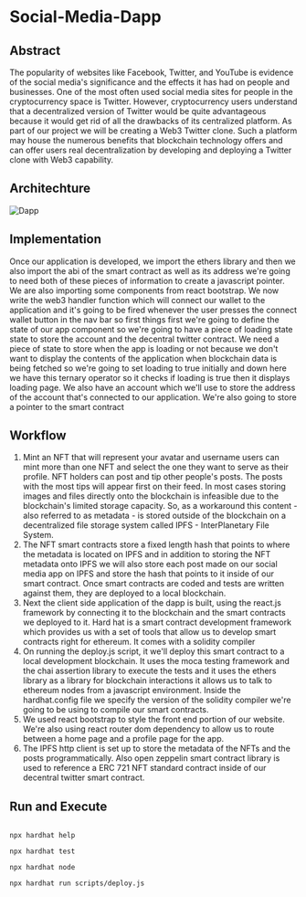 # Social-Media-Dapp

## Abstract

The popularity of websites like Facebook, Twitter, and YouTube is evidence of the social media's significance and the effects it has had on people and businesses. One of the most often used social media sites for people in the cryptocurrency space is Twitter. However, cryptocurrency users understand that a decentralized version of Twitter would be quite advantageous because it would get rid of all the drawbacks of its centralized platform. As part of our project we will be creating a Web3 Twitter clone. Such a platform may house the numerous benefits that blockchain technology offers and can offer users real decentralization by developing and deploying a Twitter clone with Web3 capability.

## Architechture
![Dapp](https://user-images.githubusercontent.com/80235375/236331919-00b64bb4-94d2-450a-8082-f006c8f19819.png)


## Implementation

Once our application is developed, we import the ethers library and then we also import the abi of the smart contract as well as its address we're going to need both of these pieces of information to create a javascript pointer. We are also importing some components from react bootstrap. We now write the web3 handler function which will connect our wallet to the application and it's going to be fired whenever the user presses the connect wallet button in the nav bar so first things first we're going to define the state of our app component so we're going to have a piece of loading state state to store the account and the decentral twitter contract. We need a piece of state to store when the app is loading or not because we don't want to display the contents of the application when blockchain data is being fetched so we're going to set loading to true initially and down here we have this ternary operator so it checks if loading is true then it displays loading page. We also have an account which we'll use to store the address of the account that's connected to our application. We're also going to store a pointer to the smart contract

## Workflow

1. Mint an NFT that will represent your avatar and username users can mint more than one NFT and select the one they want to serve as their profile. NFT holders can post and tip other people's posts. The posts with the most tips will appear first on their feed. In most cases storing images and files directly onto the blockchain is infeasible due to the blockchain's limited storage capacity. So, as a workaround this content - also referred to as metadata - is stored outside of the blockchain on a decentralized file storage system called IPFS - InterPlanetary File System. 
2. The NFT smart contracts store a fixed length hash that points to where the metadata is located on IPFS and in addition to storing the NFT metadata onto IPFS we will also store each post made on our social media app on IPFS and store the hash that points to it inside of our smart contract. Once smart contracts are coded and tests are written against them, they are deployed to a local blockchain. 
3. Next the client side application of the dapp is built, using the react.js framework by connecting it to the blockchain and the smart contracts we deployed to it. Hard hat is a smart contract development framework which provides us with a set of tools that allow us to develop smart contracts right for ethereum. It comes with a solidity compiler
4. On running the deploy.js script, it we'll deploy this smart contract to a local development blockchain. It uses the moca testing framework and the chai assertion library to execute the tests and it uses the ethers library as a library for blockchain interactions it allows us to talk to ethereum nodes from a javascript environment. Inside the hardhat.config file we specify the version of the solidity compiler we're going to be using to compile our smart contracts. 
5. We used react bootstrap to style the front end portion of our website. We're also using react router dom dependency to allow us to route between a home page and a profile page for the app. 
6. The IPFS http client is set up to store the metadata of the NFTs and the posts programmatically. Also open zeppelin smart contract library is used to reference a ERC 721 NFT standard contract inside of our decentral twitter smart contract.

## Run and Execute

```shell

npx hardhat help

npx hardhat test

npx hardhat node

npx hardhat run scripts/deploy.js
```


